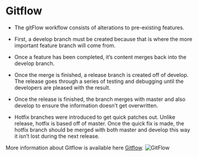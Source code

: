 <h1>Gitflow</h1>	

<ul>
<li><p>The gitFlow workflow consists of alterations to pre-existing features.<p></li>
<li><p>First, a develop branch must be created because that is where the more important feature branch will come from. <p>
</li>
<li><p>Once a feature has been completed, it’s content merges back into the develop branch.<p></li>
<li><p>Once the merge is finished, a release branch is created off of develop. The release goes through a series of testing and debugging until the developers are pleased with the result.<p></li>
<li><p>Once the release is finished, the branch merges with master and also develop to ensure the information doesn’t get overwritten. <p> </li>
<li><p>Hotfix branches were introduced to get quick patches out. Unlike release, hotfix is based off of master. Once the quick fix is made, the hotfix branch should be merged with both master and develop this way it isn’t lost during the next release.<p></li>
  
</ul>



More information about Gitflow is available here [Gitflow](https://datasift.github.io/gitflow/IntroducingGitFlow.html#:~:text=GitFlow%20is%20a%20branching%20model,and%20scaling%20the%20development%20team.).
![GitFlow](https://wpdevkvk.files.wordpress.com/2017/03/diagram.png?resize=900%2C506)
